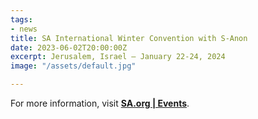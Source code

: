```yaml
---
tags:
- news
title: SA International Winter Convention with S-Anon
date: 2023-06-02T20:00:00Z
excerpt: Jerusalem, Israel – January 22-24, 2024
image: "/assets/default.jpg"

---
```

For more information, visit **[SA.org | Events](https://www.sa.org/event/sa-s-anon-international-winter-convention-jerusalem-israel-january-22-24-2024/)**.
